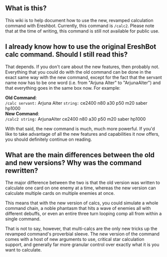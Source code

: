 ## What is this?
This wiki is to help document how to use the new, revamped calculation command with Ereshbot. 
Currently, this command is `/calc2`.
Please note that at the time of writing, this command is still not available for public use.
## I already know how to use the original EreshBot calc command. Should I still read this?
That depends. If you don't care about the new features, then probably not. Everything that you could do with the old 
command can be done in the exact same way with the new command, except for the fact that the servant name now has to 
be one word (i.e. from "Arjuna Alter" to "ArjunaAlter") and that everything goes in the same box now.
For example:

**Old Command**:<br>
`/calc servant:` Arjuna Alter `string:` ce2400 n80 a30 p50 m20 saber hp1000
<br>**New Command**:<br>
`/calc2 string:` ArjunaAlter ce2400 n80 a30 p50 m20 saber hp1000

With that said, the new command is much, much more powerful. If you'd like to take advantage of all the new 
features and capabilities it now offers, you should definitely continue on reading.
## What are the main differences between the old and new versions? Why was the command rewritten?
The major difference between the two is that the old version was written to calculate one card on one enemy at a time,
whereas the new version can calculate multiple cards on multiple enemies at once.
<br>

This means that with the new version of calcs, you could simulate a whole command chain, a noble phantasm 
that hits a wave of enemies all with different debuffs, or even an entire three turn looping comp all from within 
a single command.

That is not to say, however, that multi-calcs are the only new tricks up the revamped command's proverbial sleeve.
The new version of the command comes with a host of new arguments to use, critical star calculation support, 
and generally far more granular control over exactly what it is you want to calculate.